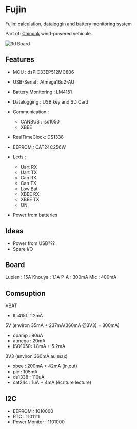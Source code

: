 Fujin
=====

Fujin: calculation, dataloggin and battery monitoring system

Part of: [Chinook](http://chinook.etsmtl.ca) wind-powered vehicule. 

![3d Board](https://raw.github.com/pastjean/fujin/master/hardware/3d.jpg)
  
Features
--------

* MCU : dsPIC33EP512MC806
* USB-Serial : Atmega16u2-AU
* Battery Monitoring : LM4151
* Datalogging : USB key and SD Card
* Communication :
  * CANBUS : iso1050
  * XBEE
* RealTimeClock: DS1338
* EEPROM : CAT24C256W

* Leds :
  * Uart RX
  * Uart TX
  * Can RX
  * Can TX
  * Low Bat
  * XBEE RX
  * XBEE TX
  * ON


* Power from batteries


Ideas
-----
* Power from USB???
* Spare I/O

Board
-----
Lupien : 15A
Khouya : 1.1A
P-A    : 300mA
Mic    : 400mA

Comsuption
----------

VBAT
* ltc4151: 1.2mA

5V (environ 35mA + 237mA(360mA @3V3) = 300mA)
* opamp  : 80uA
* atmega : 20mA
* ISO1050: 1.8mA + 5.2mA

3V3 (environ 360mA au max)
* xbee   : 200mA + 42mA (in,out)
* pic    : 105mA
* ds1338 : 110uA
* cat24c : 1uA + 4mA (écriture lecture)


I2C
---

* EEPROM        : 1010000
* RTC           : 1101111
* Power Monitor : 1101000
